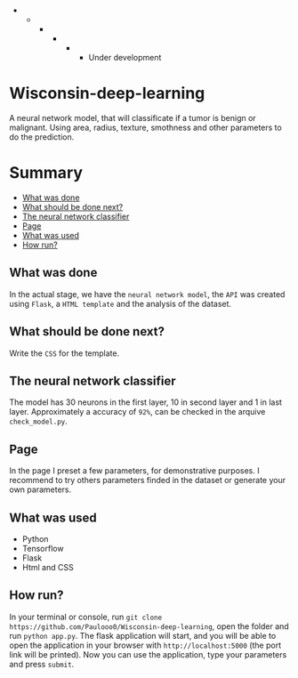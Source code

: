 * - - - - - Under development 
  
# Wisconsin-deep-learning
A neural network model, that will classificate if a tumor is benign or malignant. Using area, radius, texture, smothness and other parameters to do the prediction.

# Summary
* [What was done](#what-was-done)
* [What should be done next?](#what-should-be-done-next)
* [The neural network classifier](#the-neural-network-classifier)
* [Page](#page)
* [What was used](#what-was-used)
* [How run?](#how-run)
## What was done
In the actual stage, we have the `neural network model`, the `API` was created using `Flask`, a `HTML template` and the analysis of the dataset.

## What should be done next?
Write the `CSS` for the template.


## The neural network classifier
The model has 30 neurons in the first layer, 10 in second layer and 1 in last layer. Approximately a accuracy of `92%`, can be checked in the arquive `check_model.py`.

## Page
In the page I preset a few parameters, for demonstrative purposes. I recommend to try others parameters finded in the dataset or generate your own parameters.

## What was used
- Python
- Tensorflow
- Flask
- Html and CSS

## How run?
In your terminal or console, run `git clone https://github.com/Paulooo0/Wisconsin-deep-learning`, open the folder and run `python app.py`. The flask application will start, and you will be able to open the application in your browser with `http://localhost:5000` (the port link will be printed). Now you can use the application, type your parameters and press `submit`.
